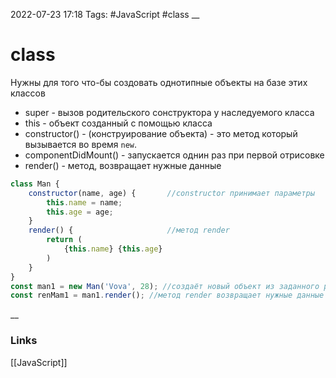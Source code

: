 2022-07-23 17:18
Tags: #JavaScript #class 
__
# class
Нужны для того что-бы создовать однотипные объекты на базе этих классов
- super - вызов родительского сонструктора у наследуемого класса
- this - объект созданный с помощью класса
- constructor() - (конструирование объекта) - это метод который вызывается во время `new`. 
- componentDidMount() - запускается однин раз при первой отрисовке
- render() - метод, возвращает нужные данные

```js
class Man {
	constructor(name, age) {       //constructor принимает параметры
		this.name = name;
		this.age = age;
	}
	render() {                     //метод render
		return (
			{this.name} {this.age}
		)
	}
}
const man1 = new Man('Vova', 28); //создаёт новый объект из заданного ранее класса
const renMam1 = man1.render(); //метод render возвращает нужные данные
```
__
### Links
[[JavaScript]]